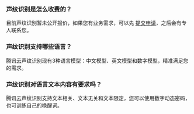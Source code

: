 ### 声纹识别是怎么收费的？
目前声纹识别暂未公开报价，如果您有业务需求，可以先 [提交申请](https://cloud.tencent.com/apply/p/xkx74oxsg38)，之后会有专人联系您。

### 声纹识别支持哪些语言？
腾讯云声纹识别现有3种语言模型：中文模型、英文模型和数字模型，精准满足您的需求。

### 声纹识别对语言文本内容有要求吗？
腾讯云声纹识别支持文本相关、文本无关和文本限定，您可以使用数字动态密码，也可训练自己的唤醒词。



